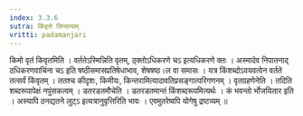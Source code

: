```yaml
---
index: 3.3.6
sutra: किंवृत्ते लिप्सायाम्
vritti: padamanjari
---
```


 किमो वृतं किवृतमिति । वर्ततेऽस्मिन्निति वृतम्, ठ्क्तोऽधिकरणे चऽ इत्यधिकरणे क्तः । अस्मादेव निपातनाद् ठधिकरणवाचिंना चऽ इति षष्ठीसमासप्रतिषेधाभाव, शेषषष्ठ।ल वा समासः । यत्र किंशब्दोऽवयवत्वेन वर्तते तत्सर्वं किंवृतम् । ततश्च कीदृशः, किमीयः, किन्तरामित्यादावतिप्रसङ्गात्परिगणनम् । वृतग्रहणेनेति । तदिति शब्दरूपापेक्षं नपुंसकत्वम् । डतरडतमौचेति । डतरडतमान्तं किंशब्दरूपमित्यर्थः । कं भवन्तो र्भोजयितार इति । अस्यापि ठनद्यतने लुट्ऽ इत्यत्रानुवृत्तिरिति भावः । एवमुतरेष्वपि योगेषु द्रष्टव्यम् ॥
